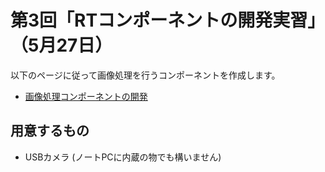 # 第3回「RTコンポーネントの開発実習」（5月27日）

以下のページに従って画像処理を行うコンポーネントを作成します。

- [画像処理コンポーネントの開発](https://openrtm.org/openrtm/ja/node/6057)

## 用意するもの

- USBカメラ (ノートPCに内蔵の物でも構いません)

